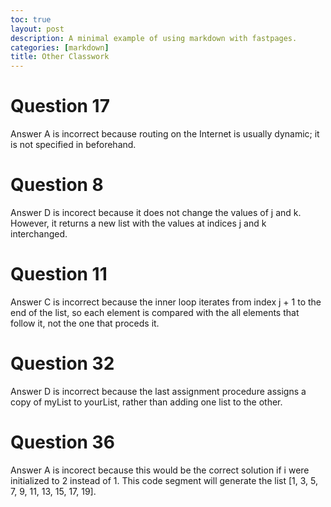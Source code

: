 ```yaml
---
toc: true
layout: post
description: A minimal example of using markdown with fastpages.
categories: [markdown]
title: Other Classwork 
---
```


# Question 17
Answer A is incorrect because routing on the Internet is usually dynamic; it is not specified in beforehand.

# Question 8 
Answer D is incorect because it does not change the values of j and k. However, it returns a new list with the values at indices j and k interchanged.

# Question 11
Answer C is incorrect because the inner loop iterates from index j + 1 to the end of the list, so each element is compared with the all elements that follow it, not the one that proceds it.

# Question 32
Answer D is incorrect because the last assignment procedure assigns a copy of myList to yourList, rather than adding one list to the other.

# Question 36
Answer A is incorect because this would be the correct solution if i were initialized to 2 instead of 1. This code segment will generate the list [1, 3, 5, 7, 9, 11, 13, 15, 17, 19].





